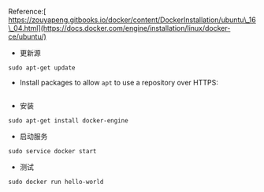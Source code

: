 Reference:[ https://zouyapeng.gitbooks.io/docker/content/DockerInstallation/ubuntu\_16\_04.html](https://docs.docker.com/engine/installation/linux/docker-ce/ubuntu/)

* 更新源

```
sudo apt-get update
```

* Install packages to allow `apt` to use a repository over HTTPS:

```

```

* 安装

```
sudo apt-get install docker-engine
```

* 启动服务

```
sudo service docker start
```

* 测试

```
sudo docker run hello-world
```



